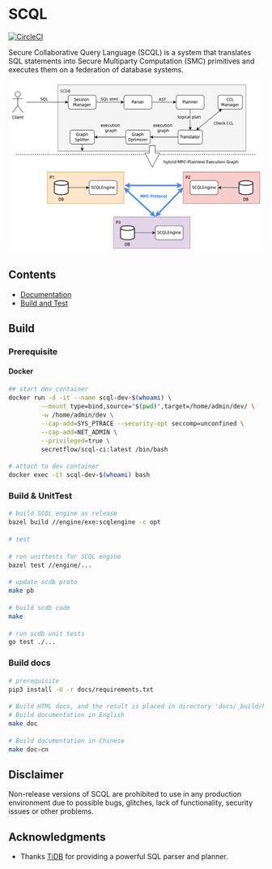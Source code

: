 # SCQL

[![CircleCI](https://dl.circleci.com/status-badge/img/gh/secretflow/scql/tree/main.svg?style=svg)](https://dl.circleci.com/status-badge/redirect/gh/secretflow/scql/tree/main)

Secure Collaborative Query Language (SCQL) is a system that translates SQL statements into Secure Multiparty Computation (SMC) primitives and executes them on a federation of database systems.

![SCQL Workflow](./docs/imgs/scql_workflow.png)

## Contents

- [Documentation](https://www.secretflow.org.cn/docs/scql/en/)
- [Build and Test](#build)

## Build

### Prerequisite

#### Docker

```sh
## start dev container
docker run -d -it --name scql-dev-$(whoami) \
         --mount type=bind,source="$(pwd)",target=/home/admin/dev/ \
         -w /home/admin/dev \
         --cap-add=SYS_PTRACE --security-opt seccomp=unconfined \
         --cap-add=NET_ADMIN \
         --privileged=true \
         secretflow/scql-ci:latest /bin/bash

# attach to dev container
docker exec -it scql-dev-$(whoami) bash
```

### Build & UnitTest




```sh
# build SCQL engine as release
bazel build //engine/exe:scqlengine -c opt

# test

# run unittests for SCQL engine
bazel test //engine/...

# update scdb proto
make pb

# build scdb code
make

# run scdb unit tests
go test ./...
```

### Build docs

```sh
# prerequisite
pip3 install -U -r docs/requirements.txt

# Build HTML docs, and the result is placed in directory 'docs/_build/html'
# Build documentation in English
make doc

# Build documentation in Chinese
make doc-cn
```

## Disclaimer

Non-release versions of SCQL are prohibited to use in any production environment due to possible bugs, glitches, lack of functionality, security issues or other problems.

## Acknowledgments

- Thanks [TiDB](https://github.com/pingcap/tidb) for providing a powerful SQL parser and planner.
